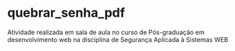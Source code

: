 # quebrar_senha_pdf
Atividade realizada em sala de aula no curso de Pós-graduação em desenvolvimento web na disciplina de Segurança Aplicada à Sistemas WEB
